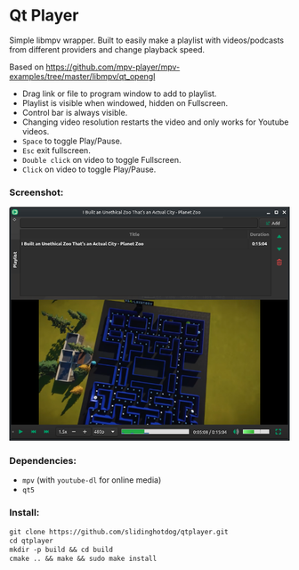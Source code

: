 # Qt Player

Simple libmpv wrapper. Built to easily make a playlist with videos/podcasts from different providers and change playback speed.

Based on https://github.com/mpv-player/mpv-examples/tree/master/libmpv/qt_opengl


- Drag link or file to program window to add to playlist.
- Playlist is visible when windowed, hidden on Fullscreen.
- Control bar is always visible.
- Changing video resolution restarts the video and only works for Youtube videos.
- `Space` to toggle Play/Pause.
- `Esc` exit fullscreen.
- `Double click` on video to toggle Fullscreen.
- `Click` on video to toggle Play/Pause.


### Screenshot:
![Image alt text](screenshot/screenshot2.png)

### Dependencies:
- `mpv` (with `youtube-dl` for online media)
- `qt5`

### Install:
```
git clone https://github.com/slidinghotdog/qtplayer.git
cd qtplayer
mkdir -p build && cd build
cmake .. && make && sudo make install
```